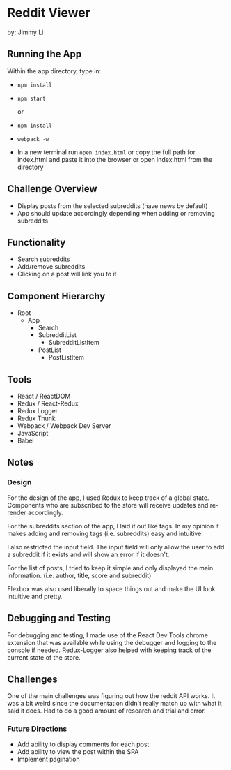 # Reddit Viewer
by: Jimmy Li

## Running the App
Within the app directory, type in:

* `npm install`
* `npm start`

  or
* `npm install`
* `webpack -w`
* In a new terminal run `open index.html` or copy the full path for index.html and paste it into the browser or open index.html from the directory

## Challenge Overview
* Display posts from the selected subreddits (have news by default)
* App should update accordingly depending when adding or removing subreddits

## Functionality
* Search subreddits
* Add/remove subreddits
* Clicking on a post will link you to it

## Component Hierarchy
* Root
  * App
    * Search
    * SubredditList
      * SubredditListItem
    * PostList
      * PostListItem

## Tools
* React / ReactDOM
* Redux / React-Redux
* Redux Logger
* Redux Thunk
* Webpack / Webpack Dev Server
* JavaScript
* Babel

## Notes
### Design
For the design of the app, I used Redux to keep track of a global state. Components who are subscribed to the store will receive updates and re-render accordingly.

For the subreddits section of the app, I laid it out like tags. In my opinion it makes  adding and removing tags (i.e. subreddits) easy and intuitive.

I also restricted the input field. The input field will only allow the user to add a subreddit if it exists and will show an error if it doesn't.

For the list of posts, I tried to keep it simple and only displayed the main information. (i.e. author, title, score and subreddit)

Flexbox was also used liberally to space things out and make the UI look intuitive and pretty.

## Debugging and Testing
For debugging and testing, I made use of the React Dev Tools chrome extension that was available while using the debugger and logging to the console if needed. Redux-Logger also helped with keeping track of the current state of the store.

## Challenges
One of the main challenges was figuring out how the reddit API works. It was a bit weird since the documentation didn't really match up with what it said it does. Had to do a good amount of research and trial and error.

### Future Directions
* Add ability to display comments for each post
* Add ability to view the post within the SPA
* Implement pagination
